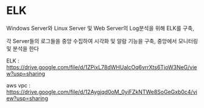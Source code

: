 # ELK
Windows Server와 Linux Server 및 Web Server의 Log분석을 위해 ELK를 구축, 

각 Server들의 로그들을 중앙 수집하여 시각화 및 알람 기능을 구축, 중앙에서 모니터링 및 분석을 한다

ELK : https://drive.google.com/file/d/1ZPixL78dWHUalcOq6vrrXts6TjoW3NeG/view?usp=sharing

aws vpc : https://drive.google.com/file/d/12Aygjqd0oM_0yiFZkNTWe8SoGeGxb0c4/view?usp=sharing
